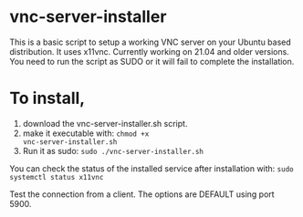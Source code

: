 # vnc-server-installer
This is a basic script to setup a working VNC server on your Ubuntu based distribution. 
It uses x11vnc. Currently working on 21.04 and older versions.
You need to run the script as SUDO or it will fail to complete the installation.

# To install, 

1. download the vnc-server-installer.sh script.
2. make it executable with:
   <code>chmod +x vnc-server-installer.sh</code>
3. Run it as sudo:
   <code>sudo ./vnc-server-installer.sh</code>   

You can check the status of the installed service after installation with:
<code>sudo systemctl status x11vnc</code>

Test the connection from a client. The options are DEFAULT using port 5900.
